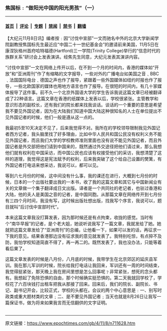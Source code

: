 ### 焦国标﹕“做阳光中国的阳光男孩”（一）

---

#### [首页](../../../..?n711628) &nbsp;|&nbsp; [评论](../../../../../epoch-comment?n711628) &nbsp;|&nbsp; [专题](../../../../../epoch-special?n711628) &nbsp;|&nbsp; [禁闻](../../../../../epoch-news?n711628) &nbsp;|&nbsp; [禁书](../../../../../books?n711628) &nbsp;|&nbsp; [翻墙](https://github.com/gfw-breaker/nogfw/blob/master/README.md?n711628)


<div class="post_content" id="artbody" itemprop="articleBody">
 <!-- article content begin -->
 <p>
  【大纪元11月8日讯】编者按﹕因“讨伐中宣部”一文而驰名中外的北京大学新闻学院副教授焦国标先生最近应“中国二十一世纪基金会”的邀请前来美国，11月5日在康涅狄格州首府哈特福德(Hartford)三一学院(Trinity College)举行的“信息时代的族群关系”研讨会上发表演讲。经焦先生同意，大纪元发表其演讲内容。
 </p>
 <p>
  “讨伐中宣部”一文在网络上传开以后，在不到一个月的时间内，香港的媒体如“开放”和“亚洲周刊”作了有缩略的文字报导，一些对外的广播电台如美国之音﹑BBC﹑法国国际电台﹑德国之声也作了报导，紧跟着一些外国媒体如纽约时报也作了报导，一些北欧国家的媒体也用地方语言也作了报导。在很短的时间内，有几十家媒体报导了这件事。前不久一个北京外国语大学的学生告诉我说这篇文章已经被翻译成了22种语言。这篇文章在香港的纸媒体上发表以后，学校很紧张。主管教学和意识形态的副校长，还有我们的院长都来找我谈话。谈话的一个重要的意思是希望我不要见外国记者，因为在大陆我们知道中国大陆这种很知名的人士在单位提出不见外国记者的时候，他们一般是遵从这一点的。
 </p>
 <p>
  我最初5至10天决定不见了，后来我觉得不对。我所在的学校领导限制我见外国记者西方记者，我头脑里找了好多理由，比如中华人民共和国公民没有权利义务不能见外国记者，而且我们大学的学校教师准则里面也没有说不能见外国记者，而且外国记者是外交部把他们请到中国来的，既然通过外交途径把他们请过来，那么我想他们就有权利在中国采访，而中国公民也应该有权接受他们的采访，我想清楚了这样的道理，我觉得这是宪法赋予的权利，后来我突破了这个给自己设置的樊篱，有外国记者打电话来想采访，我说可以，都可以见。
 </p>
 <p>
  等到六七月份的时候，这中间没有什么事，我的课还在进行，大概到七月份的时候，日本的一个出版社要出我的一本书，收了我的这篇文章和其它与中国新闻业有关的文章做一个集子翻译成日文出版。译者是一个共同社的老记者，也驻过香港和大陆，他的夫人是美国之音的记者，是中国同胞。从那篇文章在网络传开到七月份有三四个月时间，我没有写，这时候出版社想出版，找我写个序言，我说可以，题目就叫“后讨伐中宣部时代”。
 </p>
 <p>
  本来这篇文章我没打算发表，因为那时候还是有点拘束，收拢的感觉。当时有个“南华早报”的记者，是个老大姐，她说听说我写了一篇文章，我就发给了她。她就把这篇文章发给了“亚洲周刊”的总编，让他看一下，如果可以发的话，再征求一下我的意见。结果香港那边没有征求我的意见就发表了。我特别吃惊，有点猝不及防，我怕学校知道简直不得了，再一再二的。既然发表了，我也没办法，只能等着看后果了。
 </p>
 <p>
  这篇文章发表的时候是八月份，八月底的时候，我带学生在北京郊区的延庆县军训。我在那儿军训的时候，院长给我打电话让我回来，军训还有一周的时间结束，我觉得挺紧张，那天晚上我在房间里想是怎么回事呢﹖非常紧张，想死的念头都有。我想起了免除恐惧的自由，那个时候确实挺恐惧的。第二天我就回学校了，学校花了六百块钱打出租车把我从那接了回来。回来后，我们的院长、副院长、书记、副书记开会，比较正式，学校的头都在。会议的两个中心意思是﹕一、别写时政类或重大题材类的文章﹔二、是不要见外国记者﹔当天也就是8月26日让我写一篇保证书，做为将来如果我言而无信翻供的文字证明。
  <font color="#ffffff">
   (http://www.dajiyuan.com)
  </font>
 </p>
 <!-- article content end -->
 <div id="below_article_ad">
 </div>
</div>


---

原文链接：https://www.epochtimes.com/gb/4/11/8/n711628.htm